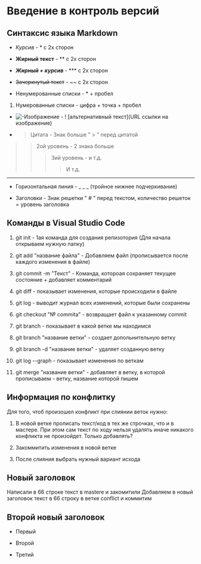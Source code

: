 # Введение в контроль версий

## Синтаксис языка Markdown

* *Курсив* - \* с 2х сторон

* **Жирный текст** - ** c 2х сторон

* ***Жирный + курсив*** - *** с 2х сторон

* ~~Зачеркнутый текст~~ - ~~ с 2х сторон

* Ненумерованные списки - * + пробел 

1. Нумерованные списки - цифра + точка + пробел

* ![-Изображение]() - \!  \[альтернативный текст](URL ссылки на изображение) 

* >Цитата - Знак больше " > " перед цитатой
>> 2ой уровень - 2 знака больше 
>>> 3ий уровень - и т.д.
>>>> И т.д.

 ___

* Горизонтальная линия - _ _ _ (тройное нижнее подчеркивание)

* Заголовки - Знак решетки " # " перед текстом, количество решеток = уровень заголовка

## Команды в Visual Studio Code 

1. git init - 1ая команда для создания репизотория (Для начала открываем нужную папку)

2. git add "название файла" - Добавляем файл (прописывается после каждого изменения в файле)

3. git commit -m "Текст" - Команда, котороая сохраняет текущее состояние + добавляет комментарий

4. git diff - показывает изменения, которые происходили в файле

5. git log - выводит журнал всех изменений, которые были сохранены

6. git checkout "№ commita" - возвращает файл к указанному commit

7. git branch - показывает в какой ветке мы находимся

8. git branch "название ветки" - создает допольнительную ветку

9. git branch -d "название ветки" - удаляет созданную ветку

10. git log --graph - показывает изменения по веткам

11. git merge "название ветки" - добавляет в ветку, в которой прописываем - ветку, название которой пишем

## Информация по конфлитку

Для того, чтоб произошел конфликт при слиянии веток нужно: 

1. В новой ветке прописать текст/код в тех же строчках, что и в мастере. При этом сам текст по ходу нельзя удалять иначе никакого конфликта не произойдет. Только добавлять? 

2. Закоммитить изменения в новой ветке 

3. После слияния выбрать нужный вариант исхода 

## Новый заголовок 

Написали в 66 строке текст в mastere и закомитили
Добавляем в новый заголовок текст в 66 строку в ветке conflict и коммитим


## Второй новый заголовок 

* Первый 

* Второй

* Третий